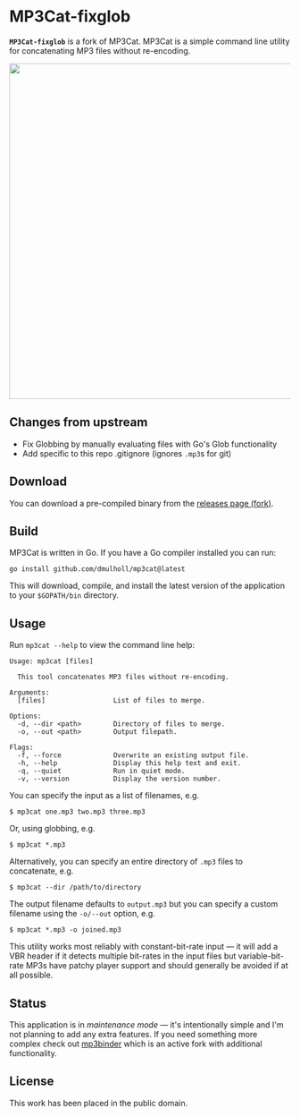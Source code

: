 # MP3Cat-fixglob

[1]: https://www.dmulholl.com/dev/mp3cat.html
[2]: https://github.com/TAbdiukov/mp3cat-fixglob/releases
[3]: https://github.com/crra/mp3binder


**`MP3Cat-fixglob`** is a fork of MP3Cat. MP3Cat is a simple command line utility for concatenating MP3 files without re-encoding.

<p align="center">
    <img src="mp3cat.png" width="600px">
</p>


## Changes from upstream

* Fix Globbing by manually evaluating files with Go's Glob functionality
* Add specific to this repo .gitignore (ignores `.mp3`s for git)

## Download

You can download a pre-compiled binary from the [releases page (fork)][2].



## Build

MP3Cat is written in Go. If you have a Go compiler installed you can run:

    go install github.com/dmulholl/mp3cat@latest

This will download, compile, and install the latest version of the application
to your `$GOPATH/bin` directory.



## Usage

Run `mp3cat --help` to view the command line help:

    Usage: mp3cat [files]

      This tool concatenates MP3 files without re-encoding.

    Arguments:
      [files]                 List of files to merge.

    Options:
      -d, --dir <path>        Directory of files to merge.
      -o, --out <path>        Output filepath.

    Flags:
      -f, --force             Overwrite an existing output file.
      -h, --help              Display this help text and exit.
      -q, --quiet             Run in quiet mode.
      -v, --version           Display the version number.

You can specify the input as a list of filenames, e.g.

    $ mp3cat one.mp3 two.mp3 three.mp3

Or, using globbing, e.g.

    $ mp3cat *.mp3

Alternatively, you can specify an entire directory of `.mp3` files to concatenate, e.g.

    $ mp3cat --dir /path/to/directory

The output filename defaults to `output.mp3` but you can specify a custom filename using the `-o/--out` option, e.g.

    $ mp3cat *.mp3 -o joined.mp3

This utility works most reliably with constant-bit-rate input &mdash; it will add a VBR header if it detects multiple bit-rates in the input files but variable-bit-rate MP3s have patchy player support and should generally be avoided if at all possible.



## Status

This application is in *maintenance mode* &mdash; it's intentionally simple and I'm not planning to add any extra features.
If you need something more complex check out [mp3binder][3] which is an active fork with additional functionality.



## License

This work has been placed in the public domain.
